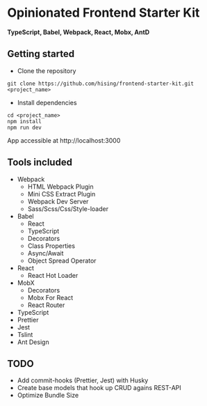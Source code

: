 # Opinionated Frontend Starter Kit 

__TypeScript, Babel, Webpack, React, Mobx, AntD__

## Getting started
- Clone the repository
```
git clone https://github.com/hising/frontend-starter-kit.git <project_name>
```
- Install dependencies
```
cd <project_name>
npm install
npm run dev
```

App accessible at http://localhost:3000

## Tools included

* Webpack
    * HTML Webpack Plugin
    * Mini CSS Extract Plugin
    * Webpack Dev Server
    * Sass/Scss/Css/Style-loader
* Babel
    * React
    * TypeScript
    * Decorators
    * Class Properties
    * Async/Await
    * Object Spread Operator
* React
    * React Hot Loader
* MobX
    * Decorators
    * Mobx For React
    * React Router
* TypeScript
* Prettier
* Jest
* Tslint
* Ant Design

## TODO
* Add commit-hooks (Prettier, Jest) with Husky
* Create base models that hook up CRUD agains REST-API
* Optimize Bundle Size
